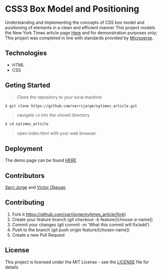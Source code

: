 # CSS3 Box Model and Positioning

Understanding and implementing the concepts of CSS box model and positioning of elements in a clean and efficient manner
This project models the New York Times article page [Here](https://www.nytimes.com/2014/03/18/science/space/detection-of-waves-in-space-buttresses-landmark-theory-of-big-bang.html?_r=0/ "Space Ripples Reveal Big Bang’s Smoking Gun") and for demonstration purposes only;
This project was completed in line with standards provided by [Microverse](https://www.microverse.org/ "The Global School for Remote Software Developers!").

## Technologies

- HTML
- CSS

## Geting Started

> Clone the repository to your local machine

```sh
$ git clone https://github.com/xarrijorge/nytimes_article.git
```

> navigate ```cd``` into the cloned directory

```sh
$ cd nytimes_article
```

> open index.html with your web browser.

## Deployment

The demo page can be found [HERE](https://raw.githack.com/xarrijorge/nytimes_article/dev/index.html/)

## Contributors

[Xarri Jorge](https://github.com/xarrijorge) and [Victor Okeugo](https://github.com/johnsonsirv) 

## Contributing

1. Fork it https://github.com/xarrijorge/nytimes_article/fork)
2. Create your feature branch (git checkout -b feature/[choose-a-name])
3. Commit your changes (git commit -m 'What this commit will fix/add')
4. Push to the branch (git push origin feature/[chosen name])
5. Create a new Pull Request

## License

This project is licensed under the MIT License - see the [LICENSE](./LICENSE.md) file for details
